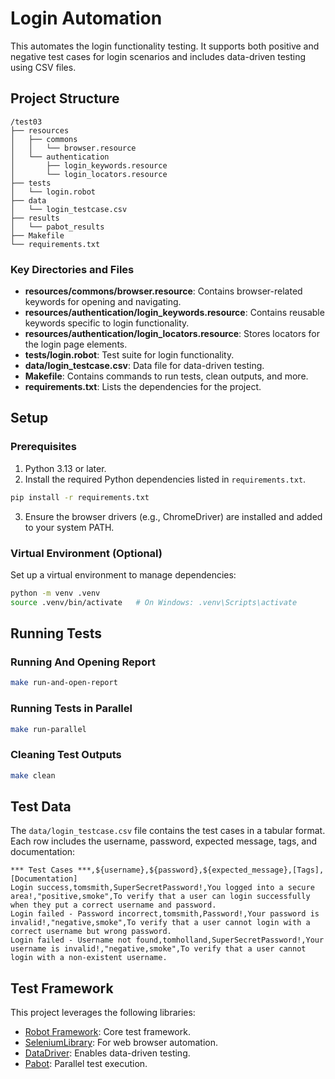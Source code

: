# Login Automation

This automates the login functionality testing. It supports both positive and negative test cases for login scenarios and includes data-driven testing using CSV files.

## Project Structure

```
/test03
├── resources
│   ├── commons
│   │   └── browser.resource
│   └── authentication
│       ├── login_keywords.resource
│       └── login_locators.resource
├── tests
│   └── login.robot
├── data
│   └── login_testcase.csv
├── results
│   └── pabot_results
├── Makefile
└── requirements.txt
```

### Key Directories and Files

- **resources/commons/browser.resource**: Contains browser-related keywords for opening and navigating.
- **resources/authentication/login_keywords.resource**: Contains reusable keywords specific to login functionality.
- **resources/authentication/login_locators.resource**: Stores locators for the login page elements.
- **tests/login.robot**: Test suite for login functionality.
- **data/login_testcase.csv**: Data file for data-driven testing.
- **Makefile**: Contains commands to run tests, clean outputs, and more.
- **requirements.txt**: Lists the dependencies for the project.

## Setup

### Prerequisites

1. Python 3.13 or later.
2. Install the required Python dependencies listed in `requirements.txt`.

```bash
pip install -r requirements.txt
```

3. Ensure the browser drivers (e.g., ChromeDriver) are installed and added to your system PATH.

### Virtual Environment (Optional)

Set up a virtual environment to manage dependencies:

```bash
python -m venv .venv
source .venv/bin/activate   # On Windows: .venv\Scripts\activate
```

## Running Tests

### Running And Opening Report

```bash
make run-and-open-report
```

### Running Tests in Parallel

```bash
make run-parallel
```

### Cleaning Test Outputs

```bash
make clean
```

## Test Data

The `data/login_testcase.csv` file contains the test cases in a tabular format. Each row includes the username, password, expected message, tags, and documentation:

```csv
*** Test Cases ***,${username},${password},${expected_message},[Tags],[Documentation]
Login success,tomsmith,SuperSecretPassword!,You logged into a secure area!,"positive,smoke",To verify that a user can login successfully when they put a correct username and password.
Login failed - Password incorrect,tomsmith,Password!,Your password is invalid!,"negative,smoke",To verify that a user cannot login with a correct username but wrong password.
Login failed - Username not found,tomholland,SuperSecretPassword!,Your username is invalid!,"negative,smoke",To verify that a user cannot login with a non-existent username.
```

## Test Framework

This project leverages the following libraries:

- [Robot Framework](https://robotframework.org/): Core test framework.
- [SeleniumLibrary](https://robotframework.org/SeleniumLibrary/): For web browser automation.
- [DataDriver](https://github.com/Snooz82/robotframework-datadriver): Enables data-driven testing.
- [Pabot](https://github.com/mkorpela/pabot): Parallel test execution.
